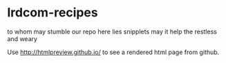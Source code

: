lrdcom-recipes
==============

to whom may stumble
our repo here lies snipplets
may it help the restless and weary

Use http://htmlpreview.github.io/ to see a rendered html page from github.
